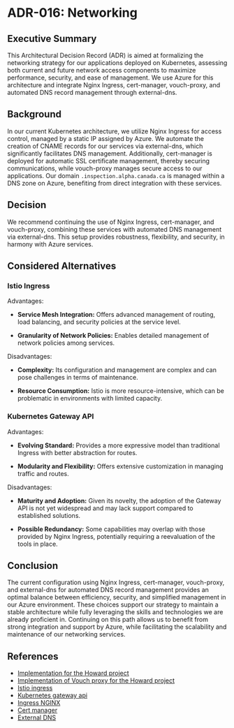 # ADR-016: Networking

## Executive Summary

This Architectural Decision Record (ADR) is aimed at formalizing the networking
strategy for our applications deployed on Kubernetes, assessing both current
and future network access components to maximize performance, security, and
ease of management. We use Azure for this architecture and integrate Nginx
Ingress, cert-manager, vouch-proxy, and automated DNS record management
through external-dns.

## Background

In our current Kubernetes architecture, we utilize Nginx Ingress for access
control, managed by a static IP assigned by Azure. We automate the creation of
CNAME records for our services via external-dns, which significantly facilitates
DNS management. Additionally, cert-manager is deployed for automatic SSL
certificate management, thereby securing communications, while vouch-proxy
manages secure access to our applications. Our domain
`.inspection.alpha.canada.ca` is managed within a DNS zone on Azure, benefiting
from direct integration with these services.

## Decision

We recommend continuing the use of Nginx Ingress, cert-manager, and vouch-proxy,
combining these services with automated DNS management via external-dns.
This setup provides robustness, flexibility, and security, in harmony with
Azure services.

## Considered Alternatives

### Istio Ingress

Advantages:

- **Service Mesh Integration:** Offers advanced management of routing,
load balancing, and security policies at the service level.

- **Granularity of Network Policies:** Enables detailed management of network
policies among services.

Disadvantages:

- **Complexity:** Its configuration and management are complex and can pose
challenges in terms of maintenance.

- **Resource Consumption:** Istio is more resource-intensive, which can be
problematic in environments with limited capacity.

### Kubernetes Gateway API

Advantages:

- **Evolving Standard:** Provides a more expressive model than traditional
Ingress with better abstraction for routes.

- **Modularity and Flexibility:** Offers extensive customization in managing
traffic and routes.

Disadvantages:

- **Maturity and Adoption:** Given its novelty, the adoption of the Gateway API
is not yet widespread and may lack support compared to established solutions.

- **Possible Redundancy:** Some capabilities may overlap with those provided by
Nginx Ingress, potentially requiring a reevaluation of the tools in place.

## Conclusion

The current configuration using Nginx Ingress, cert-manager, vouch-proxy,
and external-dns for automated DNS record management provides an optimal
balance between efficiency, security, and simplified management in our Azure
environment. These choices support our strategy to maintain a stable
architecture while fully leveraging the skills and technologies we are already
proficient in. Continuing on this path allows us to benefit from strong
integration and support by Azure, while facilitating the scalability and
maintenance of our networking services.

## References

- [Implementation for the Howard project](
https://github.com/ai-cfia/howard/blob/main/docs/networking.md)
- [Implementation of Vouch proxy for the Howard project](
https://github.com/ai-cfia/howard/blob/main/docs/auth-workflow.md)
- [Istio ingress](
https://istio.io/latest/docs/tasks/traffic-management/ingress/)
- [Kubernetes gateway api](https://gateway-api.sigs.k8s.io/)
- [Ingress NGINX](https://docs.nginx.com/nginx-ingress-controller/)
- [Cert manager](https://cert-manager.io/)
- [External DNS](https://github.com/kubernetes-sigs/external-dns)
